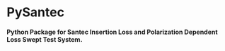 # PySantec

**Python Package for Santec Insertion Loss and Polarization Dependent Loss Swept Test System.**